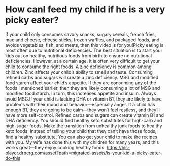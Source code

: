 # How canI feed my child if he is a very picky eater?

If your child only consumes savory snacks, sugary cereals, french fries, mac and cheese, cheese sticks, frozen waffles, and packaged foods, and avoids vegetables, fish, and meats, then this video is for you!Picky eating is most often due to nutritional deficiencies. The best situation is to start your kids out on healthy, nutritious foods from birth to ensure no nutritional deficiencies. However, at a certain age, it is often very difficult to get your child to consume the right foods. A zinc deficiency is common among children. Zinc affects your child’s ability to smell and taste. Consuming refined carbs and sugars will create a zinc deficiency. MSG and modified food starch affect your child’s appetite. If they are consuming any of the foods I mentioned earlier, then they are likely consuming a lot of MSG and modified food starch. In turn, this increases appetite and insulin. Always avoid MSG.If your child is lacking DHA or vitamin B1, they are likely to have problems with their mood and behavior—especially anger. If a child has enough B1, they are going to be calm—they won’t feel restless, and they’ll have more self-control. Refined carbs and sugars can create vitamin B1 and DHA deficiency. You should find healthy keto substitutes for high-carb and high-sugar foods. Make the transition from unhealthy junk foods to healthy keto foods. Instead of telling your child that they can’t have those foods, find a healthy substitute. You can also get your child to make the recipes with you. My wife has done this with my children for many years, and this works great—they enjoy cooking healthy foods. https://hls-player.drberg.com/asset?path=migrated-assets/is-your-kid-a-picky-eater-do-this